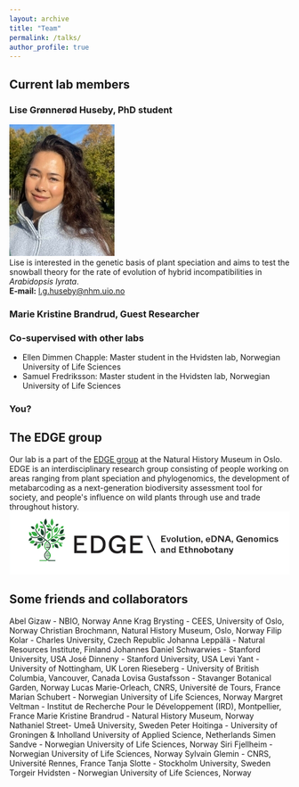 ```yaml
---
layout: archive
title: "Team"
permalink: /talks/
author_profile: true
---
```



## Current lab members

### Lise Grønnerød Huseby, PhD student
![Lise Huseby](/images/Lise_resized4.jpeg) <br />
Lise is interested in the genetic basis of plant speciation and aims to test the snowball theory for the rate of evolution of hybrid incompatibilities in *Arabidopsis lyrata*. <br />
**E-mail:** l.g.huseby@nhm.uio.no

### Marie Kristine Brandrud, Guest Researcher


### Co-supervised with other labs
- Ellen Dimmen Chapple: Master student in the Hvidsten lab, Norwegian University of Life Sciences
- Samuel Fredriksson: Master student in the Hvidsten lab, Norwegian University of Life Sciences


### You?


## The EDGE group
Our lab is a part of the [EDGE group](https://www.nhm.uio.no/english/research/groups/edge/) at the Natural History Museum in Oslo. EDGE is an interdisciplinary research group consisting of people working on areas ranging from plant speciation and phylogenomics, the development of metabarcoding as a next-generation biodiversity assessment tool for society, and people's influence on wild plants through use and trade throughout history. 
![The EDGE logo](/images/EDGE_logo.png) 


## Some friends and collaborators
Abel Gizaw - NBIO, Norway
Anne Krag Brysting - CEES, University of Oslo, Norway
Christian Brochmann, Natural History Museum, Oslo, Norway
Filip Kolar - Charles University, Czech Republic
Johanna Leppälä - Natural Resources Institute, Finland
Johannes Daniel Schwarwies - Stanford University, USA
José Dinneny - Stanford University, USA
Levi Yant - University of Nottingham, UK
Loren Rieseberg - University of British Columbia, Vancouver, Canada
Lovisa Gustafsson - Stavanger Botanical Garden, Norway
Lucas Marie-Orleach, CNRS, Université de Tours, France
Marian Schubert - Norwegian University of Life Sciences, Norway
Margret Veltman - Institut de Recherche Pour le Développement (IRD), Montpellier, France
Marie Kristine Brandrud - Natural History Museum, Norway
Nathaniel Street- Umeå University, Sweden
Peter Hoitinga - University of Groningen & Inholland University of Applied Science, Netherlands
Simen Sandve - Norwegian University of Life Sciences, Norway
Siri Fjellheim - Norwegian University of Life Sciences, Norway
Sylvain Glemin - CNRS, Université Rennes, France
Tanja Slotte - Stockholm University, Sweden
Torgeir Hvidsten - Norwegian University of Life Sciences, Norway
